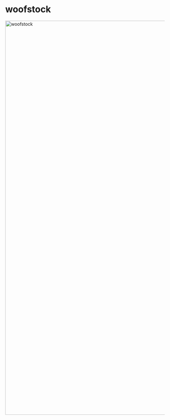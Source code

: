 # woofstock

<img width="1243" alt="woofstock" src="https://user-images.githubusercontent.com/7319667/213252316-621724b7-2988-4602-b9c0-2afa223f93b2.png">
